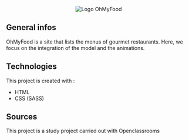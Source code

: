 <p align=center>
  <img src="/public/images/logo/ohmyfood.png" alt="Logo OhMyFood" />
</p>


## General infos
OhMyFood is a site that lists the menus of gourmet restaurants. Here, we focus on the integration of the model and the animations.



## Technologies
This project is created with : 
* HTML
* CSS (SASS)


## Sources
This project is a study project carried out with Openclassrooms